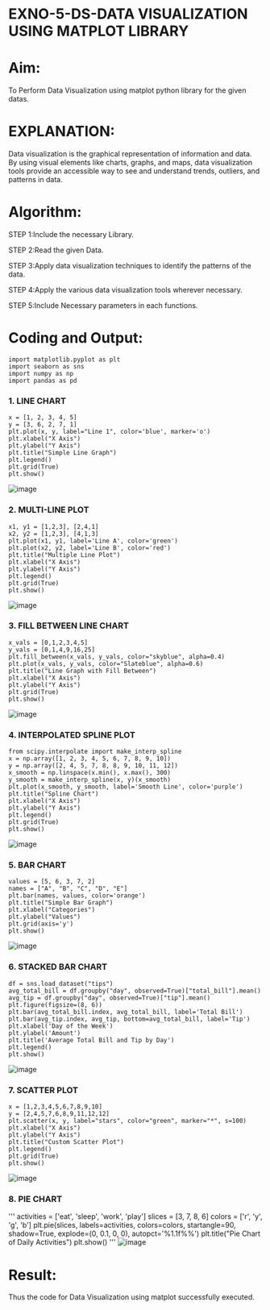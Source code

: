 # EXNO-5-DS-DATA VISUALIZATION USING MATPLOT LIBRARY

# Aim:
  To Perform Data Visualization using matplot python library for the given datas.

# EXPLANATION:
Data visualization is the graphical representation of information and data. By using visual elements like charts, graphs, and maps, data visualization tools provide an accessible way to see and understand trends, outliers, and patterns in data.

# Algorithm:
STEP 1:Include the necessary Library.

STEP 2:Read the given Data.

STEP 3:Apply data visualization techniques to identify the patterns of the data.

STEP 4:Apply the various data visualization tools wherever necessary.

STEP 5:Include Necessary parameters in each functions.

# Coding and Output:
```
import matplotlib.pyplot as plt
import seaborn as sns
import numpy as np
import pandas as pd
```
### 1. LINE CHART
```
x = [1, 2, 3, 4, 5]
y = [3, 6, 2, 7, 1]
plt.plot(x, y, label="Line 1", color='blue', marker='o')
plt.xlabel("X Axis")
plt.ylabel("Y Axis")
plt.title("Simple Line Graph")
plt.legend()
plt.grid(True)
plt.show()
```

![image](https://github.com/user-attachments/assets/863f1eaa-c515-48ad-ac24-2c8eff0dc156)
### 2. MULTI-LINE PLOT

```
x1, y1 = [1,2,3], [2,4,1]
x2, y2 = [1,2,3], [4,1,3]
plt.plot(x1, y1, label='Line A', color='green')
plt.plot(x2, y2, label='Line B', color='red')
plt.title("Multiple Line Plot")
plt.xlabel("X Axis")
plt.ylabel("Y Axis")
plt.legend()
plt.grid(True)
plt.show()
```
![image](https://github.com/user-attachments/assets/8751c998-9d7b-4188-8ea6-487538c79fad)
### 3. FILL BETWEEN LINE CHART

```
x_vals = [0,1,2,3,4,5]
y_vals = [0,1,4,9,16,25]
plt.fill_between(x_vals, y_vals, color="skyblue", alpha=0.4)
plt.plot(x_vals, y_vals, color="Slateblue", alpha=0.6)
plt.title("Line Graph with Fill Between")
plt.xlabel("X Axis")
plt.ylabel("Y Axis")
plt.grid(True)
plt.show()
```
![image](https://github.com/user-attachments/assets/02b35e5c-5138-45f8-8088-6960225c9a6c)

### 4. INTERPOLATED SPLINE PLOT
```
from scipy.interpolate import make_interp_spline
x = np.array([1, 2, 3, 4, 5, 6, 7, 8, 9, 10])
y = np.array([2, 4, 5, 7, 8, 8, 9, 10, 11, 12])
x_smooth = np.linspace(x.min(), x.max(), 300)
y_smooth = make_interp_spline(x, y)(x_smooth)
plt.plot(x_smooth, y_smooth, label='Smooth Line', color='purple')
plt.title("Spline Chart")
plt.xlabel("X Axis")
plt.ylabel("Y Axis")
plt.legend()
plt.grid(True)
plt.show()
```
![image](https://github.com/user-attachments/assets/a17a3a93-25be-41a8-8f7e-7fe24d8edb03)
### 5. BAR CHART
```
values = [5, 6, 3, 7, 2]
names = ["A", "B", "C", "D", "E"]
plt.bar(names, values, color='orange')
plt.title("Simple Bar Graph")
plt.xlabel("Categories")
plt.ylabel("Values")
plt.grid(axis='y')
plt.show()
```
![image](https://github.com/user-attachments/assets/1135f585-dc1b-4b19-a9d1-aae223a67ed0)

### 6. STACKED BAR CHART
```
df = sns.load_dataset("tips")
avg_total_bill = df.groupby("day", observed=True)["total_bill"].mean()
avg_tip = df.groupby("day", observed=True)["tip"].mean()
plt.figure(figsize=(8, 6))
plt.bar(avg_total_bill.index, avg_total_bill, label='Total Bill')
plt.bar(avg_tip.index, avg_tip, bottom=avg_total_bill, label='Tip')
plt.xlabel('Day of the Week')
plt.ylabel('Amount')
plt.title('Average Total Bill and Tip by Day')
plt.legend()
plt.show()
```
![image](https://github.com/user-attachments/assets/5df03e69-433d-446a-8521-ad6f397668c9)

### 7. SCATTER PLOT
```
x = [1,2,3,4,5,6,7,8,9,10]
y = [2,4,5,7,6,8,9,11,12,12]
plt.scatter(x, y, label="stars", color="green", marker="*", s=100)
plt.xlabel("X Axis")
plt.ylabel("Y Axis")
plt.title("Custom Scatter Plot")
plt.legend()
plt.grid(True)
plt.show()
```
![image](https://github.com/user-attachments/assets/5ca767e1-6642-480a-b500-08fb9f3ab180)

### 8. PIE CHART

'''
activities = ['eat', 'sleep', 'work', 'play']
slices = [3, 7, 8, 6]
colors = ['r', 'y', 'g', 'b']
plt.pie(slices, labels=activities, colors=colors, startangle=90, shadow=True, explode=(0, 0.1, 0, 0), autopct='%1.1f%%')
plt.title("Pie Chart of Daily Activities")
plt.show()
'''
![image](https://github.com/user-attachments/assets/28e44df7-b267-492f-a72c-c2945e75d8f3)

# Result:
Thus the code for Data Visualization using matplot successfully executed.
